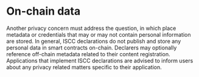 # On-chain data

Another privacy concern must address the question, in which place metadata or credentials that may or may not contain personal information are stored. In general, ISCC declarations do not publish and store any personal data in smart contracts on-chain. Declarers may optionally reference off-chain metadata related to their content registration. Applications that implement ISCC declarations are advised to inform users about any privacy related matters specific to their application.
